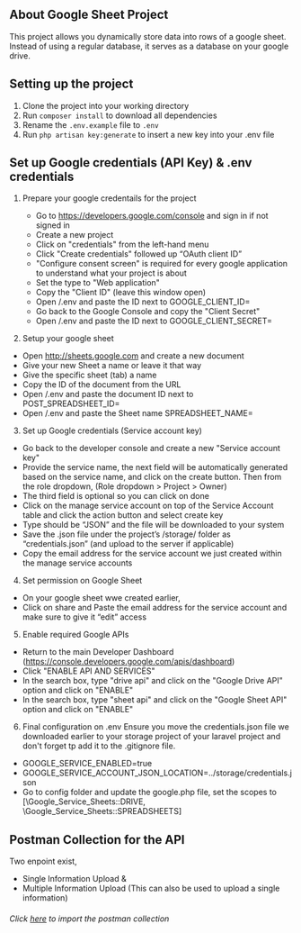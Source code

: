 ## About Google Sheet Project
This project allows you dynamically store data into rows of a google sheet. Instead of using a regular database, it serves as a database on your google drive.

## Setting up the project
1. Clone the project into your working directory
2. Run `composer install` to download all dependencies
3. Rename the `.env.example` file to `.env`
4. Run `php artisan key:generate` to insert a new key into your .env file

## Set up Google credentials (API Key) & .env credentials
1. Prepare your google credentails for the project
   - Go to https://developers.google.com/console and sign in if not signed in
   - Create a new project
   - Click on "credentials" from the left-hand menu
   - Click "Create credentials" followed up “OAuth client ID”
   - "Configure consent screen" is required for every google application to understand what your project is about
   - Set the type to "Web application"
   - Copy the "Client ID" (leave this window open)
   - Open /.env and paste the ID next to GOOGLE_CLIENT_ID=
   - Go back to the Google Console and copy the "Client Secret"
   - Open /.env and paste the ID next to GOOGLE_CLIENT_SECRET=

2. Setup your google sheet
  - Open http://sheets.google.com and create a new document
  - Give your new Sheet a name or leave it that way
  - Give the specific sheet (tab) a name
  - Copy the ID of the document from the URL
  - Open /.env and paste the document ID next to POST_SPREADSHEET_ID=
  - Open /.env and paste the Sheet name SPREADSHEET_NAME=

3. Set up Google credentials (Service account key)
  - Go back to the developer console and create a new "Service account key"
  - Provide the service name, the next field will be automatically generated based on the service name, and click on the create button. Then from the role dropdown, (Role dropdown > Project > Owner)
  - The third field is optional so you can click on done
  - Click on the manage service account on top of the Service Account table and click the action button and select create key 
  - Type should be “JSON” and the file will be downloaded to your system
  - Save the .json file under the project’s /storage/ folder as “credentials.json” (and upload to the server if applicable)
  - Copy the email address for the service account we just created within the manage service accounts

4. Set permission on Google Sheet
  - On your google sheet wwe created earlier,
  - Click on share and Paste the email address for the service account and make sure to give it “edit” access

5. Enable required Google APIs
  - Return to the main Developer Dashboard (https://console.developers.google.com/apis/dashboard)
  - Click "ENABLE API AND SERVICES"
  - In the search box, type "drive api" and click on the "Google Drive API" option and click on "ENABLE"
  - In the search box, type "sheet api" and click on the "Google Sheet API" option and click on "ENABLE"

6. Final configuration on .env
  Ensure you move the credentials.json file we downloaded earlier to your storage project of your laravel project and don't forget tp add it to the .gitignore file.
  - GOOGLE_SERVICE_ENABLED=true
  - GOOGLE_SERVICE_ACCOUNT_JSON_LOCATION=../storage/credentials.json
  - Go to config folder and update the google.php file, set the scopes to [\Google_Service_Sheets::DRIVE, \Google_Service_Sheets::SPREADSHEETS]

## Postman Collection for the API
Two enpoint exist, 
- Single Information Upload &
- Multiple Information Upload (This can also be used to upload a single information)

###### Click <a href="https://www.getpostman.com/collections/e25c90504c4fed110686">here</a> to import the postman collection